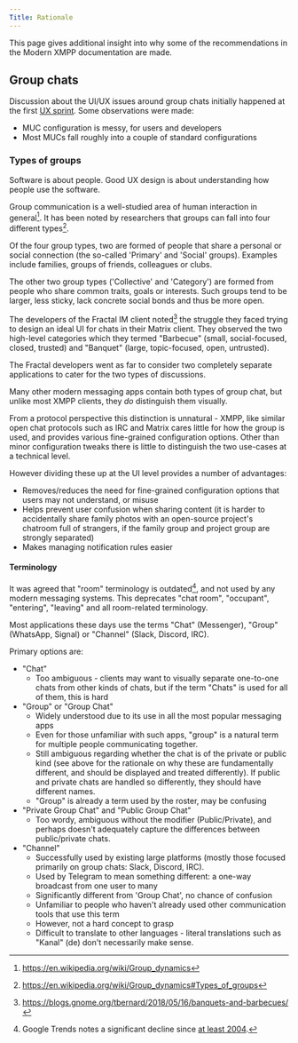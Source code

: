```yaml
---
Title: Rationale
---
```


This page gives additional insight into why some of the recommendations
in the Modern XMPP documentation are made.

## Group chats

Discussion about the UI/UX issues around group chats initially happened
at the first [UX sprint](/implementation-guidelines/2019-01-brussels.md). Some observations
were made:

* MUC configuration is messy, for users and developers
* Most MUCs fall roughly into a couple of standard configurations

### Types of groups

Software is about people. Good UX design is about understanding how
people use the software.

Group communication is a well-studied area of human interaction in
general[^wp-group-dynamics]. It has been noted by researchers that
groups can fall into four different types[^wp-group-types].

Of the four group types, two are formed of people that share a personal
or social connection (the so-called 'Primary' and 'Social' groups). Examples
include families, groups of friends, colleagues or clubs.

The other two group types ('Collective' and 'Category') are formed from
people who share common traits, goals or interests. Such groups tend
to be larger, less sticky, lack concrete social bonds and thus be more
open.

The developers of the Fractal IM client noted[^banquets-bbqs] the struggle
they faced trying to design an ideal UI for chats in their Matrix client.
They observed the two high-level categories which they termed "Barbecue"
(small, social-focused, closed, trusted) and "Banquet" (large,
topic-focused, open, untrusted).

The Fractal developers went as far to consider two completely separate
applications to cater for the two types of discussions.

Many other modern messaging apps contain both types of group chat, but
unlike most XMPP clients, they *do* distinguish them visually.

From a protocol perspective this distinction is unnatural - XMPP, like
similar open chat protocols such as IRC and Matrix cares little for how
the group is used, and provides various fine-grained configuration options.
Other than minor configuration tweaks there is little to distinguish the
two use-cases at a technical level.

However dividing these up at the UI level provides a number of advantages:

* Removes/reduces the need for fine-grained configuration options that users
    may not understand, or misuse
* Helps prevent user confusion when sharing content (it is harder to
    accidentally share family photos with an open-source project's chatroom
    full of strangers, if the family group and project group are strongly
    separated)
* Makes managing notification rules easier

#### Terminology

It was agreed that "room" terminology is outdated[^trend-chat-room], and not used by
any modern messaging systems. This deprecates "chat room", "occupant", "entering",
"leaving" and all room-related terminology.

Most applications these days use the terms "Chat" (Messenger), "Group" (WhatsApp, Signal)
or "Channel" (Slack, Discord, IRC).

Primary options are:

- "Chat"
    - Too ambiguous - clients may want to visually separate one-to-one chats
      from other kinds of chats, but if the term "Chats" is used for all of them,
      this is hard
- "Group" or "Group Chat"
    - Widely understood due to its use in all the most popular messaging apps
    - Even for those unfamiliar with such apps, "group" is a natural term for
      multiple people communicating together.
    - Still ambiguous regarding whether the chat is of the private or public kind
      (see above for the rationale on why these are fundamentally different, and should
      be displayed and treated differently). If public and private chats are handled
      so differently, they should have different names.
    - "Group" is already a term used by the roster, may be confusing
- "Private Group Chat" and "Public Group Chat"
    - Too wordy, ambiguous without the modifier (Public/Private), and perhaps doesn't
    adequately capture the differences between public/private chats.
- "Channel"
    - Successfully used by existing large platforms (mostly those focused primarily on
      group chats: Slack, Discord, IRC).
    - Used by Telegram to mean something different: a one-way broadcast from one user to many
    - Significantly different from 'Group Chat', no chance of confusion
    - Unfamiliar to people who haven't already used other communication tools that use
      this term
    - However, not a hard concept to grasp
    - Difficult to translate to other languages - literal translations such as "Kanal" (de)
      don't necessarily make sense.

<!-- Footnotes -->

[^wp-group-dynamics]: https://en.wikipedia.org/wiki/Group_dynamics
[^wp-group-types]: https://en.wikipedia.org/wiki/Group_dynamics#Types_of_groups
[^banquets-bbqs]: https://blogs.gnome.org/tbernard/2018/05/16/banquets-and-barbecues/
[^trend-chat-room]: Google Trends notes a significant decline since
    [at least 2004](https://trends.google.com/trends/explore?date=all&q=chat%20room).
